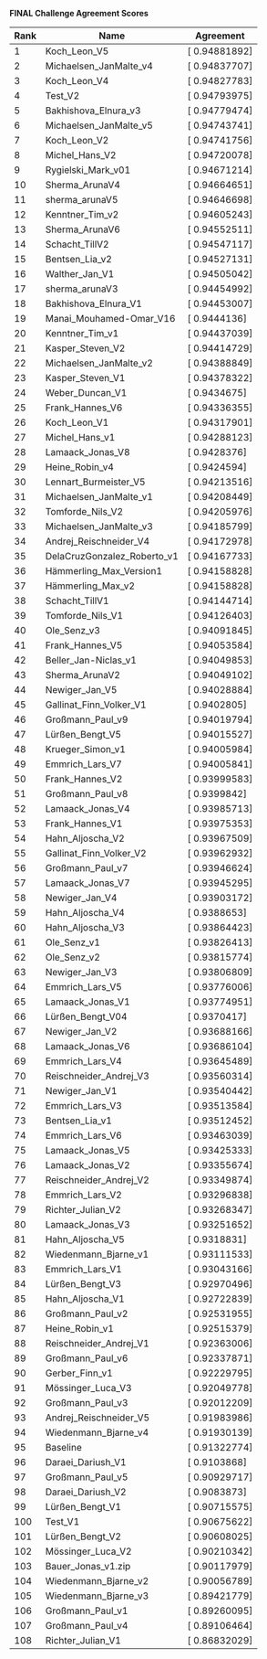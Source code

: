 **FINAL Challenge Agreement Scores**



|Rank|Name|Agreement|
|----|-----|---|
|1|Koch_Leon_V5|[ 0.94881892]|
|2|Michaelsen_JanMalte_v4|[ 0.94837707]|
|3|Koch_Leon_V4|[ 0.94827783]|
|4|Test_V2|[ 0.94793975]|
|5|Bakhishova_Elnura_v3|[ 0.94779474]|
|6|Michaelsen_JanMalte_v5|[ 0.94743741]|
|7|Koch_Leon_V2|[ 0.94741756]|
|8|Michel_Hans_V2|[ 0.94720078]|
|9|Rygielski_Mark_v01|[ 0.94671214]|
|10|Sherma_ArunaV4|[ 0.94664651]|
|11|sherma_arunaV5|[ 0.94646698]|
|12|Kenntner_Tim_v2|[ 0.94605243]|
|13|Sherma_ArunaV6|[ 0.94552511]|
|14|Schacht_TillV2|[ 0.94547117]|
|15|Bentsen_Lia_v2|[ 0.94527131]|
|16|Walther_Jan_V1|[ 0.94505042]|
|17|sherma_arunaV3|[ 0.94454992]|
|18|Bakhishova_Elnura_V1|[ 0.94453007]|
|19|Manai_Mouhamed-Omar_V16|[ 0.9444136]|
|20|Kenntner_Tim_v1|[ 0.94437039]|
|21|Kasper_Steven_V2|[ 0.94414729]|
|22|Michaelsen_JanMalte_v2|[ 0.94388849]|
|23|Kasper_Steven_V1|[ 0.94378322]|
|24|Weber_Duncan_V1|[ 0.9434675]|
|25|Frank_Hannes_V6|[ 0.94336355]|
|26|Koch_Leon_V1|[ 0.94317901]|
|27|Michel_Hans_v1|[ 0.94288123]|
|28|Lamaack_Jonas_V8|[ 0.9428376]|
|29|Heine_Robin_v4|[ 0.9424594]|
|30|Lennart_Burmeister_V5|[ 0.94213516]|
|31|Michaelsen_JanMalte_v1|[ 0.94208449]|
|32|Tomforde_Nils_V2|[ 0.94205976]|
|33|Michaelsen_JanMalte_v3|[ 0.94185799]|
|34|Andrej_Reischneider_V4|[ 0.94172978]|
|35|DelaCruzGonzalez_Roberto_v1|[ 0.94167733]|
|36|Hämmerling_Max_Version1|[ 0.94158828]|
|37|Hämmerling_Max_v2|[ 0.94158828]|
|38|Schacht_TillV1|[ 0.94144714]|
|39|Tomforde_Nils_V1|[ 0.94126403]|
|40|Ole_Senz_v3|[ 0.94091845]|
|41|Frank_Hannes_V5|[ 0.94053584]|
|42|Beller_Jan-Niclas_v1|[ 0.94049853]|
|43|Sherma_ArunaV2|[ 0.94049102]|
|44|Newiger_Jan_V5|[ 0.94028884]|
|45|Gallinat_Finn_Volker_V1|[ 0.9402805]|
|46|Großmann_Paul_v9|[ 0.94019794]|
|47|Lürßen_Bengt_V5|[ 0.94015527]|
|48|Krueger_Simon_v1|[ 0.94005984]|
|49|Emmrich_Lars_V7|[ 0.94005841]|
|50|Frank_Hannes_V2|[ 0.93999583]|
|51|Großmann_Paul_v8|[ 0.9399842]|
|52|Lamaack_Jonas_V4|[ 0.93985713]|
|53|Frank_Hannes_V1|[ 0.93975353]|
|54|Hahn_Aljoscha_V2|[ 0.93967509]|
|55|Gallinat_Finn_Volker_V2|[ 0.93962932]|
|56|Großmann_Paul_v7|[ 0.93946624]|
|57|Lamaack_Jonas_V7|[ 0.93945295]|
|58|Newiger_Jan_V4|[ 0.93903172]|
|59|Hahn_Aljoscha_V4|[ 0.9388653]|
|60|Hahn_Aljoscha_V3|[ 0.93864423]|
|61|Ole_Senz_v1|[ 0.93826413]|
|62|Ole_Senz_v2|[ 0.93815774]|
|63|Newiger_Jan_V3|[ 0.93806809]|
|64|Emmrich_Lars_V5|[ 0.93776006]|
|65|Lamaack_Jonas_V1|[ 0.93774951]|
|66|Lürßen_Bengt_V04|[ 0.9370417]|
|67|Newiger_Jan_V2|[ 0.93688166]|
|68|Lamaack_Jonas_V6|[ 0.93686104]|
|69|Emmrich_Lars_V4|[ 0.93645489]|
|70|Reischneider_Andrej_V3|[ 0.93560314]|
|71|Newiger_Jan_V1|[ 0.93540442]|
|72|Emmrich_Lars_V3|[ 0.93513584]|
|73|Bentsen_Lia_v1|[ 0.93512452]|
|74|Emmrich_Lars_V6|[ 0.93463039]|
|75|Lamaack_Jonas_V5|[ 0.93425333]|
|76|Lamaack_Jonas_V2|[ 0.93355674]|
|77|Reischneider_Andrej_V2|[ 0.93349874]|
|78|Emmrich_Lars_V2|[ 0.93296838]|
|79|Richter_Julian_V2|[ 0.93268347]|
|80|Lamaack_Jonas_V3|[ 0.93251652]|
|81|Hahn_Aljoscha_V5|[ 0.9318831]|
|82|Wiedenmann_Bjarne_v1|[ 0.93111533]|
|83|Emmrich_Lars_V1|[ 0.93043166]|
|84|Lürßen_Bengt_V3|[ 0.92970496]|
|85|Hahn_Aljoscha_V1|[ 0.92722839]|
|86|Großmann_Paul_v2|[ 0.92531955]|
|87|Heine_Robin_v1|[ 0.92515379]|
|88|Reischneider_Andrej_V1|[ 0.92363006]|
|89|Großmann_Paul_v6|[ 0.92337871]|
|90|Gerber_Finn_v1|[ 0.92229795]|
|91|Mössinger_Luca_V3|[ 0.92049778]|
|92|Großmann_Paul_v3|[ 0.92012209]|
|93|Andrej_Reischneider_V5|[ 0.91983986]|
|94|Wiedenmann_Bjarne_v4|[ 0.91930139]|
|95|Baseline|[ 0.91322774]|
|96|Daraei_Dariush_V1|[ 0.9103868]|
|97|Großmann_Paul_v5|[ 0.90929717]|
|98|Daraei_Dariush_V2|[ 0.9083873]|
|99|Lürßen_Bengt_V1|[ 0.90715575]|
|100|Test_V1|[ 0.90675622]|
|101|Lürßen_Bengt_V2|[ 0.90608025]|
|102|Mössinger_Luca_V2|[ 0.90210342]|
|103|Bauer_Jonas_v1.zip|[ 0.90117979]|
|104|Wiedenmann_Bjarne_v2|[ 0.90056789]|
|105|Wiedenmann_Bjarne_v3|[ 0.89421779]|
|106|Großmann_Paul_v1|[ 0.89260095]|
|107|Großmann_Paul_v4|[ 0.89106464]|
|108|Richter_Julian_V1|[ 0.86832029]|
